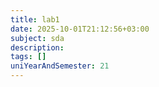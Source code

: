 ```yaml
---
title: lab1
date: 2025-10-01T21:12:56+03:00
subject: sda
description: 
tags: []
uniYearAndSemester: 21
---
```



